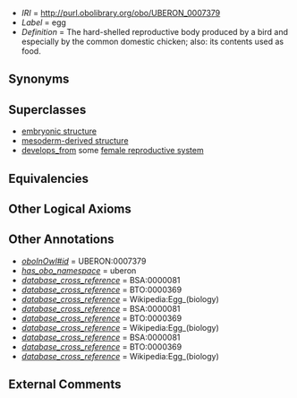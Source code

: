  * *IRI* = http://purl.obolibrary.org/obo/UBERON_0007379
 * *Label* = egg
 * *Definition* = The hard-shelled reproductive body produced by a bird and especially by the common domestic chicken; also: its contents used as food.

## Synonyms


## Superclasses

 * [embryonic structure](../../UBERON/50/UBERON_0002050.md)
 * [mesoderm-derived structure](../../UBERON/20/UBERON_0004120.md)
 * [develops_from](../../RO/02/RO_0002202.md) some [female reproductive system](../../UBERON/74/UBERON_0000474.md)

## Equivalencies


## Other Logical Axioms


## Other Annotations

 * *[oboInOwl#id](../../id/oboInOwl#id.md)* = UBERON:0007379
 * *[has_obo_namespace](../../ce/oboInOwl#hasOBONamespace.md)* = uberon
 * *[database_cross_reference](../../ef/oboInOwl#hasDbXref.md)* = BSA:0000081
 * *[database_cross_reference](../../ef/oboInOwl#hasDbXref.md)* = BTO:0000369
 * *[database_cross_reference](../../ef/oboInOwl#hasDbXref.md)* = Wikipedia:Egg_(biology)
 * *[database_cross_reference](../../ef/oboInOwl#hasDbXref.md)* = BSA:0000081
 * *[database_cross_reference](../../ef/oboInOwl#hasDbXref.md)* = BTO:0000369
 * *[database_cross_reference](../../ef/oboInOwl#hasDbXref.md)* = Wikipedia:Egg_(biology)
 * *[database_cross_reference](../../ef/oboInOwl#hasDbXref.md)* = BSA:0000081
 * *[database_cross_reference](../../ef/oboInOwl#hasDbXref.md)* = BTO:0000369
 * *[database_cross_reference](../../ef/oboInOwl#hasDbXref.md)* = Wikipedia:Egg_(biology)

## External Comments

